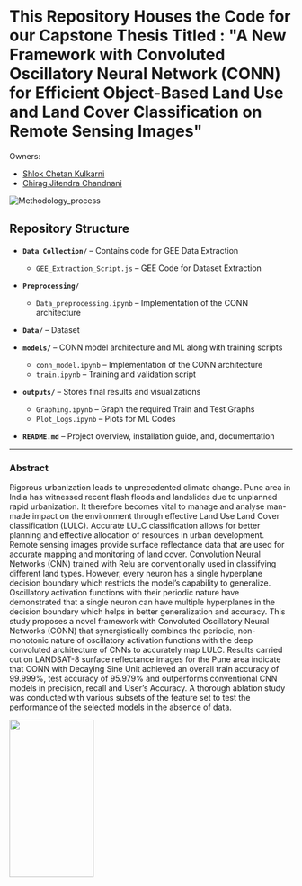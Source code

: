 # This Repository Houses the Code for our Capstone Thesis Titled : "A New Framework with Convoluted Oscillatory Neural Network (CONN) for Efficient Object-Based Land Use and Land Cover Classification on Remote Sensing Images" 

Owners:
* [Shlok Chetan Kulkarni](https://github.com/Sckarge)
* [Chirag Jitendra Chandnani](https://github.com/chiragchandnani10)

![Methodology_process](https://github.com/user-attachments/assets/5e114c03-bf7d-453d-9202-49062e753a1c)


##  Repository Structure

- **`Data Collection/`** – Contains code for GEE Data Extraction
  - `GEE_Extraction_Script.js` – GEE Code for Dataset Extraction
- **`Preprocessing/`**
  - `Data_preprocessing.ipynb` – Implementation of the CONN architecture
- **`Data/`** – Dataset 
- **`models/`** – CONN model architecture and ML along with training scripts
  - `conn_model.ipynb` – Implementation of the CONN architecture
  - `train.ipynb` – Training and validation script

- **`outputs/`** – Stores final results and visualizations
  - `Graphing.ipynb` – Graph the required Train and Test Graphs
  - `Plot_Logs.ipynb` – Plots for ML Codes

- **`README.md`** – Project overview, installation guide, and, documentation

---
### Abstract  
Rigorous urbanization leads to unprecedented climate change. Pune area in India has witnessed recent flash floods and landslides due to unplanned rapid urbanization. It therefore becomes vital to manage and analyse man-made impact on the environment through effective Land Use Land Cover classification (LULC). Accurate LULC classification allows for better planning and effective allocation of resources in urban development. Remote sensing images provide surface reflectance data that are used for accurate mapping and monitoring of land cover. Convolution Neural Networks (CNN) trained with Relu are conventionally used in classifying different land types. However, every neuron has a single hyperplane decision boundary which restricts the model’s capability to generalize. Oscillatory activation functions with their periodic nature have demonstrated that a single neuron can have multiple hyperplanes in the decision boundary which helps in better generalization and accuracy. This study proposes a novel framework with Convoluted Oscillatory Neural Networks (CONN) that synergistically combines the periodic, non-monotonic nature of oscillatory activation functions with the deep convoluted architecture of CNNs to accurately map LULC. Results carried out on LANDSAT-8 surface reflectance images for the Pune area indicate that CONN with Decaying Sine Unit achieved an overall train accuracy of 99.999%, test accuracy of 95.979% and outperforms conventional CNN models in precision, recall and User’s Accuracy. A thorough ablation study was conducted with various subsets of the feature set to test the performance of the selected models in the absence of data.



<img src="https://github.com/user-attachments/assets/648e2da6-83bb-4cae-8970-19eefebc3320" width="150" height="280">



